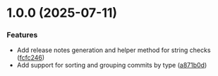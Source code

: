 # 1.0.0 (2025-07-11)


### Features

* Add release notes generation and helper method for string checks ([fcfc246](https://github.com/DuncanMcPherson/semantic-notes-generator/commit/fcfc24628c9649fdcf237d26107db3d58b980646))
* Add support for sorting and grouping commits by type ([a871b0d](https://github.com/DuncanMcPherson/semantic-notes-generator/commit/a871b0d430effb53168b0540c9f64ecce191bb84))
